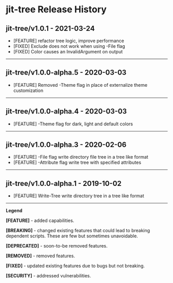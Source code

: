 # jit-tree Release History

## jit-tree/v1.0.1 - 2021-03-24

- [FEATURE] refactor tree logic, improve performance
- [FIXED] Exclude does not work when using -File flag
- [FIXED] Color causes an InvalidArgument on output

---
## jit-tree/v1.0.0-alpha.5 - 2020-03-03

- [FEATURE] Removed -Theme flag in place of externalize theme customization

---
## jit-tree/v1.0.0-alpha.4 - 2020-03-03

- [FEATURE] -Theme flag for dark, light and default colors

---
## jit-tree/v1.0.0-alpha.3 - 2020-02-06

- [FEATURE] -File flag write directory file tree in a tree like format
- [FEATURE] -Attribute flag write tree with specified attributes

---
## jit-tree/v1.0.0-alpha.1 - 2019-10-02

- [FEATURE] Write-Tree write directory tree in a tree like format

---
**Legend**

**[FEATURE]** - added capabilities.

**[BREAKING]** - changed existing features that could lead to breaking dependent scripts. These are few but sometimes unavoidable.

**[DEPRECATED]** - soon-to-be removed features.

**[REMOVED]** - removed features.

**[FIXED]** - updated existing features due to bugs but not breaking.

**[SECURITY]** - addressed vulnerabilities.

